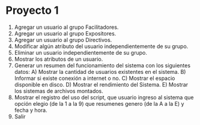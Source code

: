 # Proyecto 1
1) Agregar un usuario al grupo Facilitadores.
2) Agregar un usuario al grupo Expositores.
3) Agregar un usuario al grupo Directivos.
4) Modificar algún atributo del usuario independientemente de su grupo.
5) Eliminar un usuario independientemente de su grupo.
6) Mostrar los atributos de un usuario.
7) Generar un resumen del funcionamiento del sistema con los siguientes
datos:
  A) Mostrar la cantidad de usuarios existentes en el sistema.
  B) Informar si existe conexión a internet o no.
  C) Mostrar el espacio disponible en disco.
  D) Mostrar el rendimiento del Sistema.
  E) Mostrar los sistemas de archivos montados.
  8) Mostrar el registro del uso del script, que usuario ingreso al sistema que
  opción elegio (de la 1 a la 9) que resumenes genero (de la A a la E) y fecha y
  hora.
9) Salir
